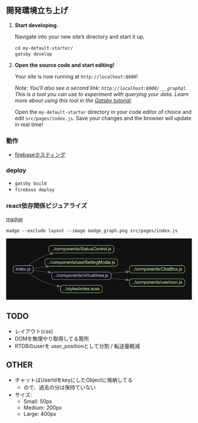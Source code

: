 ## 開発環境立ち上げ

1.  **Start developing.**

    Navigate into your new site’s directory and start it up.

    ```shell
    cd my-default-starter/
    gatsby develop
    ```

1.  **Open the source code and start editing!**

    Your site is now running at `http://localhost:8000`!

    _Note: You'll also see a second link: _`http://localhost:8000/___graphql`_. This is a tool you can use to experiment with querying your data. Learn more about using this tool in the [Gatsby tutorial](https://www.gatsbyjs.com/tutorial/part-five/#introducing-graphiql)._

    Open the `my-default-starter` directory in your code editor of choice and edit `src/pages/index.js`. Save your changes and the browser will update in real time!

### 動作

- [firebaseホスティング](https://multi-connect-f53ad.web.app/)

### deploy

- `gatsby build`
- `firebase deploy`

### react依存関係ビジュアライズ

[madge](https://github.com/pahen/madge)

```
madge --exclude layout --image madge_graph.png src/pages/index.js
```

<img src="./madge_graph.png" />

## TODO

+ レイアウト(css)
+ DOMを無理やり取得してる箇所
+ RTDBのuserを user_positionとして分割 / 転送量軽減

## OTHER

+ チャットはUserIdをkeyにしたObjectに格納してる
  + ので、過去の分は保持ていない
+ サイズ: 
    + Small: 50px
    + Medium: 200px
    + Large: 400px
